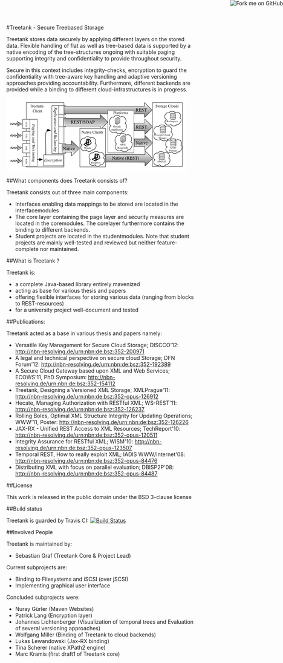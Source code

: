 <a href="https://github.com/disy/treetank"><img style="position: absolute; top: 0; right: 0; border: 0;" src="https://s3.amazonaws.com/github/ribbons/forkme_right_gray_6d6d6d.png" alt="Fork me on GitHub"/></a>

#Treetank - Secure Treebased Storage

Treetank stores data securely by applying different layers on the stored data. Flexible handling of flat as well as tree-based data is supported by a native encoding of the tree-structures ongoing with suitable paging supporting integrity and confidentiality to provide throughout security.

Secure in this context includes integrity-checks, encryption to guard the confidentiality with tree-aware key handling and adaptive versioning approaches providing accountability.
Furthermore, different backends are provided while a binding to different cloud-infrastructures is in progress.

![Architectural Overview](images/csg.png)

##What components does Treetank consists of?

Treetank consists out of three main components:

* Interfaces enabling data mappings to be stored are located in the interfacemodules
* The core layer containing the page layer and security measures are located in the coremodules. The corelayer furthermore contains the binding to different backends.
* Student projects are located in the studentmodules. Note that student projects are mainly well-tested and reviewed but neither feature-complete nor maintained.

##What is Treetank ?

Treetank is: 

* a complete Java-based library entirely mavenized
* acting as base for various thesis and papers
* offering flexible interfaces for storing various data (ranging from blocks to REST-resources)
* for a university project well-document and tested

##Publications:

Treetank acted as a base in various thesis and papers namely:

* Versatile Key Management for Secure Cloud Storage; DISCCO'12: http://nbn-resolving.de/urn:nbn:de:bsz:352-200971
* A legal and technical perspective on secure cloud Storage; DFN Forum'12: http://nbn-resolving.de/urn:nbn:de:bsz:352-192389
* A Secure Cloud Gateway based upon XML and Web Services; ECOWS'11, PhD Symposium: http://nbn-resolving.de/urn:nbn:de:bsz:352-154112
* Treetank, Designing a Versioned XML Storage; XMLPrague'11: http://nbn-resolving.de/urn:nbn:de:bsz:352-opus-126912
* Hecate, Managing Authorization with RESTful XML; WS-REST'11: http://nbn-resolving.de/urn:nbn:de:bsz:352-126237
* Rolling Boles, Optimal XML Structure Integrity for Updating Operations; WWW'11, Poster: http://nbn-resolving.de/urn:nbn:de:bsz:352-126226
* JAX-RX - Unified REST Access to XML Resources; TechReport'10: http://nbn-resolving.de/urn:nbn:de:bsz:352-opus-120511
* Integrity Assurance for RESTful XML; WISM'10: http://nbn-resolving.de/urn:nbn:de:bsz:352-opus-123507
* Temporal REST, How to really exploit XML; IADIS WWW/Internet'08: http://nbn-resolving.de/urn:nbn:de:bsz:352-opus-84476
* Distributing XML with focus on parallel evaluation; DBISP2P'08: http://nbn-resolving.de/urn:nbn:de:bsz:352-opus-84487

##License

This work is released in the public domain under the BSD 3-clause license

##Build status

Treetank is guarded by Travis CI: [![Build Status](https://secure.travis-ci.org/disy/treetank.png)](http://travis-ci.org/disy/treetank)

##Involved People

Treetank is maintained by:

* Sebastian Graf (Treetank Core & Project Lead)

Current subprojects are:

* Binding to Filesystems and iSCSI (over jSCSI)
* Implementing graphical user interface

Concluded subprojects were:

* Nuray Gürler (Maven Websites)
* Patrick Lang (Encryption layer)
* Johannes Lichtenberger (Visualization of temporal trees and Evaluation of several versioning approaches)
* Wolfgang Miller (Binding of Treetank to cloud backends)
* Lukas Lewandowski (Jax-RX binding)
* Tina Scherer (native XPath2 engine)
* Marc Kramis (first draft1 of Treetank core)